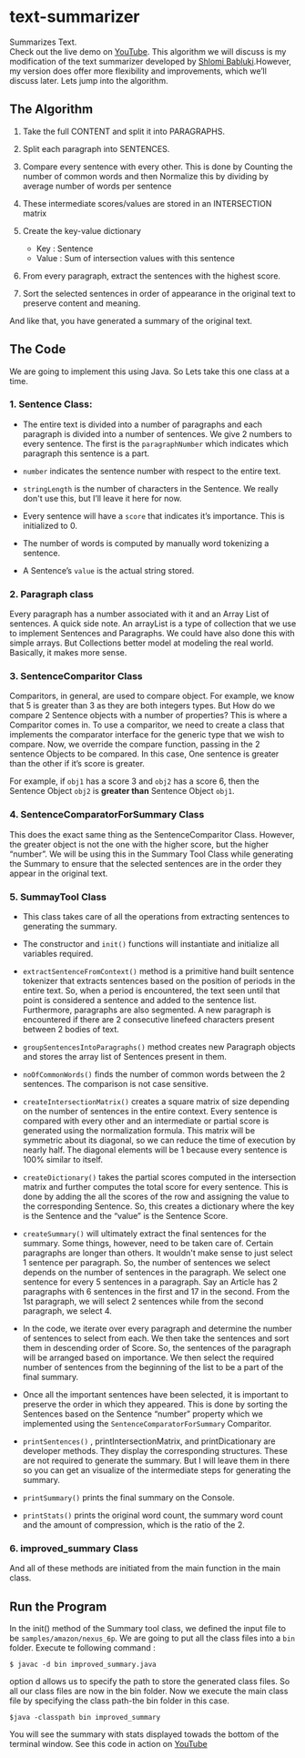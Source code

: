 # text-summarizer
Summarizes Text. <br> 
Check out the live demo on <a href='https://www.youtube.com/watch?v=1PXGcUA3m18' target='_blank'>YouTube</a>. This algorithm we will discuss is my modification of the text summarizer developed by <a href="http://thetokenizer.com/2013/04/28/build-your-own-summary-tool/">Shlomi Babluki</a>.However, my version does offer more flexibility and improvements, which we’ll discuss later. Lets jump into the algorithm.

## The Algorithm
1. Take the full CONTENT and split it into PARAGRAPHS. 
2. Split each paragraph into SENTENCES. 
3. Compare every sentence with every other. This is done by Counting the number of common words and then Normalize this by dividing by average number of words per sentence

4. These intermediate scores/values are stored in an INTERSECTION matrix

5. Create the key-value dictionary
	- Key : Sentence
	- Value : Sum of intersection values with this sentence

6. From every paragraph, extract the sentences  with the highest score.

7. Sort the selected sentences in order of appearance in the original text to preserve content and meaning.

And like that, you have generated a summary of the original text.


## The Code
We are going to implement this using Java. So Lets take this one class at a time.

### 1. Sentence Class:
- The entire text is divided into a number of paragraphs and each paragraph is divided into a number of sentences.  We give 2 numbers to every sentence. The first is the `paragraphNumber` which indicates which paragraph this sentence is a part.

- `number` indicates the sentence number with respect to the entire text.

- `stringLength` is the number of characters in the Sentence. We really don't use this, but I’ll leave it here for now. 

- Every sentence will have a `score` that indicates it’s importance. This is initialized to 0.

- The number of words is computed by manually word tokenizing a sentence.

- A Sentence’s `value` is the actual string stored. 

### 2. Paragraph class

Every paragraph has a number associated with it and an Array List of sentences. A quick side note. An arrayList is a type of collection that we use to implement Sentences and Paragraphs. We could have also done this with simple arrays. But Collections better model at modeling the real world. Basically, it makes more sense.

### 3. SentenceComparitor Class

Comparitors, in general, are used to compare object. For example, we know that 5 is greater than 3 as they are both integers types. But How do we compare 2 Sentence objects with a number of properties? This is where a Comparitor comes in. To use a comparitor, we need to create a class that implements the comparator interface for the generic type that we wish to compare. Now, we override the compare function, passing in the 2 sentence Objects to be compared. In this case, One sentence is greater than the other if it’s score is greater.  

For example, if `obj1` has a score 3 and `obj2` has a score 6, then the Sentence Object `obj2` is __greater than__ Sentence Object `obj1`.

### 4. SentenceComparatorForSummary Class

This does the exact same thing as the SentenceComparitor Class. However, the greater object is not the one with the higher score, but the higher “number”. We will be using this in the Summary Tool Class while generating the Summary to ensure that the selected sentences are in the order they appear in the original text.

### 5. SummayTool Class

- This class takes care of all the operations from extracting sentences to generating the summary.

- The constructor and `init()` functions will instantiate and initialize all variables required.

- `extractSentenceFromContext()` method is a primitive hand built sentence tokenizer that extracts sentences based on the position of periods in the entire text. So, when a period is encountered, the text seen until that point is considered a sentence and added to the sentence list. Furthermore, paragraphs are also segmented. A new paragraph is encountered  if there are 2 consecutive linefeed characters present between 2 bodies of text.

- `groupSentencesIntoParagraphs()` method creates new Paragraph objects and stores the array list of Sentences present in them.

- `noOfCommonWords()` finds the number of common words between the 2 sentences. The comparison is not case sensitive.

- `createIntersectionMatrix()` creates a square matrix of size depending on the number of sentences in the entire context. Every sentence is compared with every other and an intermediate or partial score is generated using the normalization formula. This matrix will be symmetric about its diagonal, so we can reduce the time of execution by nearly half. The diagonal elements will be 1 because every sentence is 100% similar to itself.

- `createDictionary()` takes the partial scores computed in the intersection matrix and further computes the total score for every sentence. This is done by adding the all the scores of the row and assigning the value to the corresponding Sentence. So, this creates a dictionary where the key is the Sentence and the “value” is the Sentence Score.

- `createSummary()` will ultimately extract the final sentences for the summary. Some things, however, need to be taken care of. Certain paragraphs are longer than others. It wouldn't make sense to just select 1 sentence per paragraph. So, the number of sentences we select depends on the number of sentences in the paragraph. We select one sentence for every 5 sentences in a paragraph. Say an Article has 2 paragraphs with 6 sentences in the first and 17 in the second. From the 1st paragraph, we will select 2 sentences while from the second paragraph, we select 4.

- In the code, we iterate over every paragraph and determine the number of sentences to select from each. We then take the sentences and sort them in descending order of Score. So, the sentences of the paragraph will be arranged based on importance. We then select the required number of sentences from the beginning of the list to be a part of the final summary.

- Once all the important sentences have been selected, it is important to preserve the order in which they appeared. This is done by sorting the Sentences based on the Sentence “number” property which we implemented using the `SentenceComparatorForSummary` Comparitor.   

- `printSentences()` , printIntersectionMatrix, and printDicationary are developer methods. They display the corresponding structures. These are not required to generate the summary. But I will leave them in there so you can get an visualize of the intermediate steps for generating the summary.

- `printSummary()` prints the final  summary on the Console.

- `printStats()` prints the original word count, the summary word count and the amount of compression, which is the ratio of the 2.

### 6. improved_summary Class
And all of these methods are initiated from the main function in the main class.

## Run the Program

In the init() method of the Summary tool class, we defined the input file to be `samples/amazon/nexus_6p`. We are going to put all the class files into a `bin` folder. Execute te following command :

```
$ javac -d bin improved_summary.java
```

option d allows us to specify the path to store the generated class files. So all our class files are now in the bin folder. Now we execute the main class file by specifying the class path-the bin folder in this case.  

```
$java -classpath bin improved_summary
```
You will see the summary with stats displayed towads the bottom of the terminal window. See this code in action on <a href='https://www.youtube.com/watch?v=1PXGcUA3m18' target='_blank'>YouTube</a>


